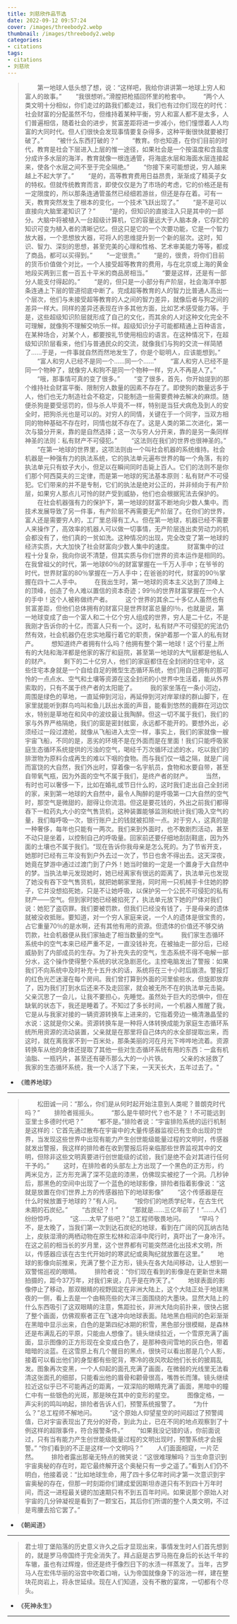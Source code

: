 ```yaml
---
title: 刘慈欣作品节选
date: 2022-09-12 09:57:24
cover: /images/threebody2.webp
thumbnail: /images/threebody2.webp
categories:
- citations
tags:
- citations
- 刘慈欣
---
```


> 　　第一地球人低头想了想，说：“这样吧，我给你讲讲第一地球上穷人和富人的故事。”
> 　　“我很想听。”滑膛把枪插回怀里的枪套中。<!--more-->
> 　　“两个人类文明十分相似，你们走过的路我们都走过，我们也有过你们现在的时代：社会财富的分配虽然不匀，但维持着某种平衡，穷人和富人都不是太多，人们普遍相信，随着社会的进步，贫富差距将进一步减小，他们憧憬着人人均富的大同时代。但人们很快会发现事情要复杂得多，这种平衡很快就要被打破了。”
> 　　“被什么东西打破的？”
> 　　“教育。你也知道，在你们目前的时代，教育是社会下层进入上层的惟一途径，如果社会是一个按温度和含盐度分成许多水层的海洋，教育就像一根连通管，将海底水层和海面水层连接起来，使各个水层之间不至于完全隔绝。”
> 　　“你接下来可能想说，穷人越来越上不起大学了。”
> 　　“是的，高等教育费用日益昂贵，渐渐成了精英子女的特权。但就传统教育而言，即使仅仅是为了市场的考虑，它的价格还是有一定限度的，所以那条连通管虽然已经细若游丝，但还是存在着。可有一天，教育突然发生了根本的变化，一个技术飞跃出现了。”
> 　　“是不是可以直接向大脑里灌知识了？”
> 　　“是的，但知识的直接注入只是其中的一部分。大脑中将被植入一台超级计算机，它的容量远大于人脑本身，它存贮的知识可变为植入者的清晰记忆。但这只是它的一个次要功能，它是一个智力放大器，一个思想放大器，可将人的思维提升到一个新的层次。这时，知识、智力、深刻的思想，甚至完美的心理和性格、艺术审美能力等等，都成了商品，都可以买得到。”
> 　　“一定很贵。”
> 　　“是的，很贵，将你们目前的货币价值做个对比，一个人接受超等教育的费用，与在北京或上海的黄金地段买两到三套一百五十平米的商品房相当。”
> 　　“要是这样，还是有一部分人能支付得起的。”
> 　　“是的，但只是一小部分有产阶层，社会海洋中那条连通上下层的管道彻底中断了。完成超等教育的人的智力比普通人高出一个层次，他们与未接受超等教育的人之间的智力差异，就像后者与狗之间的差异一样大。同样的差异还表现在许多其他方面，比如艺术感受能力等。于是，这些超级知识阶层就形成了自己的文化，而其余的人对这种文化完全不可理解，就像狗不理解交响乐一样。超级知识分子可能都精通上百种语言，在某种场合，对某个人，都要按礼节使用相应的语言。在这种情况下，在超级知识阶层看来，他们与普通民众的交流，就像我们与狗的交流一样简陋了……于是，一件事就自然而然地发生了，你是个聪明人，应该能想到。”
> 　　“富人和穷人已经不是同一个……同一个……”
> 　　“富人和穷人已经不是同一个物种了，就像穷人和狗不是同一个物种一样，穷人不再是人了。”
> 　　“哦，那事情可真的变了很多。”
> 　　“变了很多，首先，你开始提到的那个维持社会财富平衡、限制穷人数量的因素不存在了。即使狗的数量远多于人，他们也无力制造社会不稳定，只能制造一些需要费神去解决的麻烦。随便杀狗是要受惩罚的，但与杀人毕竟不一样，特别是当狂犬病危及到人的安全时，把狗杀光也是可以的。对穷人的同情，关键在于一个同字，当双方相同的物种基础不存在时，同情也就不存在了。这是人类的第二次进化，第一次与猿分开来，靠的是自然选择；这一次与穷人分开来，靠的是另一条同样神圣的法则：私有财产不可侵犯。”
> 　　“这法则在我们的世界也很神圣的。”
> 　　“在第一地球的世界里，这项法则由一个叫社会机器的系统维持。社会机器是一种强有力的执法系统，它的执法单元遍布世界的每一个角落，有的执法单元只有蚊子大小，但足以在瞬间同时击毙上百人。它们的法则不是你们那个阿西莫夫的三定律，而是第一地球的宪法基本原则：私有财产不可侵犯。它们带来的并不是专制，它们的执法是绝对公正的，并非倾向于有产阶层，如果穷人那点儿可怜的财产受到威胁，他们也会根据宪法去保护的。
> 　　在社会机器强有力的保护下，第一地球的财富不断地向少数人集中。而技术发展导致了另一件事，有产阶层不再需要无产阶层了。在你们的世界，富人还是需要穷人的，工厂里总得有工人。但在第一地球，机器已经不需要人来操作了，高效率的机器人可以做一切事情，无产阶层连出卖劳动力的机会都没有了，他们真的一贫如洗。这种情况的出现，完全改变了第一地球的经济实质，大大加快了社会财富向少数人集中的速度。
> 　　财富集中的过程十分复杂，我向你说不清楚，但其实质与你们世界的资本运作是相同的。在我曾祖父的时代，第一地球60％的财富掌握在一千万人手中；在爷爷的时代，世界财富的80％掌握在一万人手中；在爸爸的时代，财富的90％掌握在四十二人手中。
> 　　在我出生时，第一地球的资本主义达到了顶峰上的顶峰，创造了令人难以置信的资本奇迹；99％的世界财富掌握在一个人的手中！这个人被称做终产者。
> 　　这个世界的其余二十多亿人虽然也有贫富差距，但他们总体拥有的财富只是世界财富总量的l％，也就是说，第一地球变成了由一个富人和二十亿个穷人组成的世界，穷人是二十亿，不是我刚才告诉你的十亿，而富人只有一个。这时，私有财产不可侵犯的宪法仍然有效，社会机器仍在忠实地履行着它的职责，保护着那一个富人的私有财产。
> 　　想知道终产者拥有什么吗？他拥有整个第一地球！这个行星上所有的大陆和海洋都是他家的客厅和庭院，甚至第一地球的大气层都是他私人的财产。
> 　　剩下的二十亿穷人，他们的家庭都住在全封闭的住宅中，这些住宅本身就是一个自给自足的微型生态循环系统，他们用自己拥有的那可怜的一点点水、空气和土壤等资源在这全封闭的小世界中生活着，能从外界索取的，只有不属于终产者的太阳能了。
> 　　我的家坐落在一条小河边，周围是绿色的草地，一直延伸到河沿，再延伸到河对岸翠绿的群山脚下，在家里就能听到群鸟呜叫和鱼儿跃出水面的声音，能看到悠然的鹿群在河边饮水，特别是草地在和风中的波纹最让我陶醉。但这一切不属于我们，我们的家与外界严格隔绝，我们的窗是密封舷窗，永远都不能开的。要想外出，必须经过一段过渡舱，就像从飞船进入太空一样，事实上，我们的家就像一艘宇宙飞船，不同的是，恶劣的环境不是在外面而是在里面！我们只能呼吸家庭生态循环系统提供的污浊的空气，喝经千万次循环过滤的水，吃以我们的排泄物为原料合成再生的难以下咽的食物。而与我们仅一墙之隔，就是广阔而富饶的大自然，我们外出时，穿着像一名宇航员，食物和水要自带，甚至自带氧气瓶，因为外面的空气不属于我们，是终产者的财产。
> 　　当然，有时也可以奢侈一下，比如在婚礼或节日什么的，这时我们走出自己全封闭的家，来到第一地球的大自然中，最令人陶醉的是呼吸第一口大自然的空气时，那空气是微甜的，甜得让你流泪。但这是要花钱的，外出之前我们都得吞下一粒药丸大小的空气售货机，这种装置能够监测和统计我们吸入空气的量，我们每呼吸一次，银行账户上的钱就被扣除一点。对于穷人，这真的是一种奢侈，每年也只能有一两次。我们来到外面时，也不敢剧烈活动，甚至不动只是坐着，以控制自己的呼吸量。回家前还要仔细地刮刮鞋底，因为外面的土壤也不属于我们。“现在告诉你我母亲是怎么死的。为了节省开支，她那时已经有三年没有到户外去过一次了，节日也舍不得出去。这天深夜，她竟在梦游中通过过渡门到了户外！她当时做的一定是一个置身于大自然中的梦。当执法单元发现她时，她已经离家有很远的距离了，执法单元也发现了她没有吞下空气售货机，就把她朝家里拖，同时用一只机械手卡住她的脖子，它并没想掐死她，只是不让她呼吸，以保护另一个公民不可侵犯的私有财产——空气。但到家时她已经被掐死了，执法单元放下她的尸体对我们说：她犯了盗窃罪。我们要被罚款，但我们已经没有钱了，于是母亲的遗体就被没收抵账。要知道，对一个穷人家庭来说，一个人的遗体是很宝贵的，占它重量70％的是水啊，还有其他有用的资源。但遗体的价值还不够交纳罚款，社会机器便从我们家抽走了相当数量的空气。
> 　　我们家生态循环系统中的空气本来已经严重不足，一直没钱补充，在被抽走一部分后，已经威胁到了内部成员的生存。为了补充失去的空气，生态系统不得不电解一部分水，这个操作使得整个系统的状况急剧恶化。主控电脑发出了警报：如果我们不向系统中及时补充十五升水的话，系统将在三十小时后崩溃。警报灯的红色光芒迷漫在每个房间。我们曾打算到外面的河里偷些水，但旋即放弃了，因为我们打到水后还来不及走回家，就会被无所不在的执法单元击毙。父亲沉思了一会儿，让我不要担心，先睡觉。虽然处于巨大的恐惧中，但在缺氧的状态下，我还是睡着了。不知过了多长时间，一个机器人推醒了我，它是从与我家对接的一辆资源转换车上进来的，它指着旁边一桶清澈晶莹的水说：这就是你父亲。资源转换车是一种将人体转换成能为家庭生态循环系统所用资源的流动装置，父亲就是在那里将自己体内的水全部提取出来，而这时，就在离我家不到一百米处，那条美丽的河在月光下哗哗地流着。资源转换车从他的身体还提取了其他一些对生态循环系统有用的东西：一盒有机油脂、一瓶钙片，甚至还有硬币那么大的一小片铁。
> 　　父亲的水拯救了我家的生态循环系统，我一个人活了下来，一天天长大，五年过去了。"


- 《赡养地球》

***

> 　　松田诚一问：“那么，你们是从何时起开始注意到人类呢？普朗克时代吗？” 
> 　　排险者摇摇头。
> 　　“那么是牛顿时代？也不是？！不可能远到亚里士多德时代吧？”
> 　　“都不是。”排险者说：“宇宙排险系统的运行机制是这样的：它首先通过散布在宇宙中的大量传感器监视已有生命出现的世界，当发现这些世界中出现有能力产生创世能级能量过程的文明时，传感器就发出警报，我这样的排险者在收到警报后将亲临那些世界监视其中的文明，但除非这些文明真要进行创世能级的试验，我们是绝不会对其进行任何干予的。”
> 　　这时，在排险者的头部左上方出现了一个黑色的正方形，约两米见方，正方形充满了深不见底的漆黑，仿佛现实被挖了一个洞。几秒钟后，那黑色的空间中出现了一个蓝色的地球影像，排险者指着影像说：“这就是放置在你们世界上方的传感器拍下的地球影像” 
> 　　“这个传感器是在什么时候放置于地球的？”有人问。
> 　　“按你们的地质学纪年，在古生代未期的石炭纪。”
> 　　“古炭纪？！”
> 　　“那就是……三亿年前了！”……人们纷纷惊呼。
> 　　“这……太早了些吧？”总工程师敬畏地问。
> 　　“早吗？不，是太晚了，当我们第一次到达石炭纪的地球，看到在广阔的冈瓦纳古陆上，皮肤湿滑的两栖动物在原生松林和沼泽中爬行时，真吓出了一身冷汗。在这之前的相当长的岁月里，这个世界都有可能突然进化出技术文明，所以，传感器应该在古生代开始时的寒武纪或奥陶纪就放置在这里。” 
> 　　地球的影像向前推来，充满了整个正方形，镜头在各大陆间移动，让人想到一双警惕巡视的眼睛。
> 　　排险者说：“你们现在看到的影像是在更新世未期拍摄的，距今37万年，对我们来说，几乎是在昨天了。” 
> 　　地球表面的影像停止了移动，那双眼睛的视野固定在非洲大陆上，这个大陆正处于地球黑夜的一侧，看上去是一个由稍亮些的大洋三面围绕的大墨块。显然大陆上的什么东西吸引了这双眼睛的注意，焦距拉长，非洲大陆向前扑来，很快占据了整个画面，仿佛观察者正在飞速冲向地球表面。陆地黑白相间的色彩渐渐在黑暗中显示出来，白色的是第四纪冰期的积雪，黑色部分很模糊，是森林还是布满乱石的平原，只能由人想像了。镜头继续拉近，一个雪原充满了画面，显示图像的正方形现在全变成白色了，是那种夜间雪地的灰白色，带着暗暗的淡蓝。在这雪原上有几个醒目的黑点，很快可以看出那是几个人影，接着可以看出他们的身型都有些驼背，寒冷的夜风吹起他们长长的披肩乱发。图象再次变黑，一个人仰起的面孔充满了画面，在微弱的光线里无法看清这张面孔的细部，只能看出他的眉骨和颧骨很高，嘴唇长而薄。镜头继续拉近这似乎已不可能再近的距离，一双深陷的眼睛充满了画面，黑暗中的瞳仁中有一些银色的光斑，那是映在其中的变形的星空。
> 　　图像定格，一声尖利的鸣叫响起，排险者告诉人们，预警系统报警了。
> 　　“为什么？”总工程师不解地问。
> 　　“这个原始人仰望星空的时间超过了预警阈值，已对宇宙表现出了充分的好奇，到此为止，已在不同的地点观察到了十例这样的超限事件，符合报警条件。”
> 　　“如果我没记错的话，你前面说过，只有当有能力产生创世能级能量过程的文明出现时，预警系统才会报警。”    “你们看到的不正是这样一个文明吗？”
> 　　人们面面相窥，一片茫然。
> 　　排险者露出那毫无特点的微笑说：“这很难理解吗？当生命意识到宇宙奥秘的存在时，距它最终解开这个奥秘只有一步之遥了。”看到人们仍不明白，他接着说：“比如地球生命，用了四十多亿年时间才第一次意识到宇宙奥秘的存在，但那一时刻距你们建成爱因斯坦赤道只有不到四十万年时间，而这一进程最关键的加速期只有不到五百年时间。如果说那个原始人对宇宙的几分钟凝视是看到了一颗宝石，其后你们所谓的整个人类文明，不过是弯腰去拾它罢了。”

- 《朝闻道》

***

> 君士坦丁堡陷落的历史意义许久之后才显现出来，事情发生时人们首先想到的，就是罗马帝国终于完全消失了。拜占庭是古罗马拖在身后的长达千年的车辙，虽也有过辉煌，但还是终于像烈日下的水渍一样蒸发了。当年，古罗马人在宏伟华丽的浴宫中吹着口哨，认为帝国就像身下的浴池一样，建在整块花岗岩上，将永世延续。现在人们知道，没有不散的宴席，一切都有个尽头。

- 《死神永生》

***

